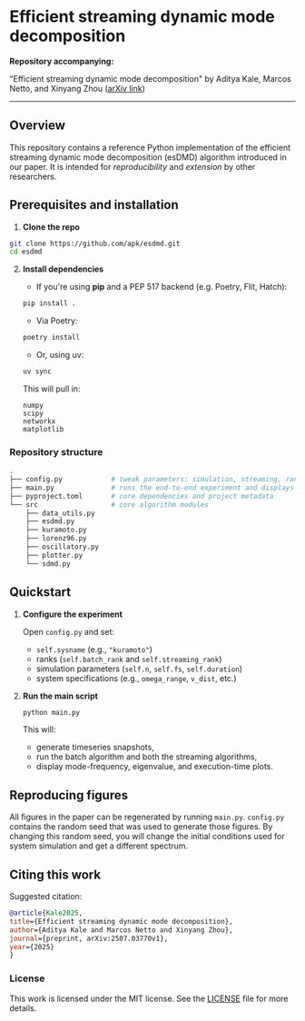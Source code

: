 # Efficient streaming dynamic mode decomposition

**Repository accompanying:**

"Efficient streaming dynamic mode decomposition" by Aditya Kale, Marcos Netto, and Xinyang Zhou
([arXiv link](https://www.arxiv.org/abs/2507.03770))

---

## Overview

This repository contains a reference Python implementation of the efficient streaming dynamic mode decomposition (esDMD) algorithm introduced in our paper. It is intended for _reproducibility_ and _extension_ by other researchers.

## Prerequisites and installation

1. **Clone the repo**

```bash
git clone https://github.com/apk/esdmd.git
cd esdmd
```

2. **Install dependencies**

   - If you're using **pip** and a PEP 517 backend (e.g. Poetry, Flit, Hatch):

   ```bash
   pip install .
   ```

   - Via Poetry:

   ```bash
   poetry install
   ```

   - Or, using uv:

   ```bash
   uv sync
   ```

   This will pull in:

   ```
   numpy
   scipy
   networkx
   matplotlib
   ```

### Repository structure

```bash
.
├── config.py            # tweak parameters: simulation, streaming, ranks settings
├── main.py              # runs the end-to-end experiment and displays figures
├── pyproject.toml       # core dependencies and project metadata
└── src                  # core algorithm modules
    ├── data_utils.py
    ├── esdmd.py
    ├── kuramoto.py
    ├── lorenz96.py
    ├── oscillatory.py
    ├── plotter.py
    └── sdmd.py
```

## Quickstart

1.  **Configure the experiment**

    Open `config.py` and set:

    - `self.sysname` (e.g., `"kuramoto"`)
    - ranks (`self.batch_rank` and `self.streaming_rank`)
    - simulation parameters (`self.n`, `self.fs`, `self.duration`)
    - system specifications (e.g., `omega_range`, `v_dist`, etc.)

2.  **Run the main script**

    ```bash
    python main.py
    ```

    This will:

    - generate timeseries snapshots,
    - run the batch algorithm and both the streaming algorithms,
    - display mode-frequency, eigenvalue, and execution-time plots.

## Reproducing figures

All figures in the paper can be regenerated by running `main.py`. `config.py` contains
the random seed that was used to generate those figures. By changing this random seed, you
will change the initial conditions used for system simulation and get a different
spectrum.

## Citing this work

Suggested citation:

```bibtex
@article{Kale2025,
title={Efficient streaming dynamic mode decomposition},
author={Aditya Kale and Marcos Netto and Xinyang Zhou},
journal={preprint, arXiv:2507.03770v1},
year={2025}
}
```

### License

This work is licensed under the MIT license. See the [LICENSE](LICENSE) file for more details.
